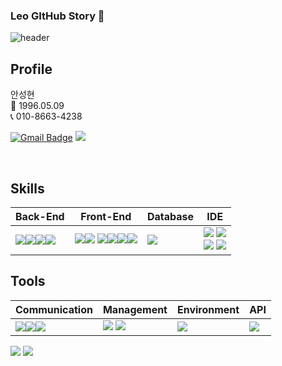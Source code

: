 ### Leo GItHub Story 👋
![header](https://capsule-render.vercel.app/api?text=AhnSungHyun&animation=fadeIn)





## Profile
안성현 <br>
👶 1996.05.09 <br>
📞 010-8663-4238 <br>

[![Gmail Badge](https://img.shields.io/badge/Gmail-d14836?style=flat-square&logo=Gmail&logoColor=white&link=mailto:ash960509@gmail.com)](mailto:ash960509@gmail.com) <span><a href="[https://www.notion.so/616157e577c54c20a04f242238e67801](https://maple-cartoon-2ad.notion.site/FrontEnd-1ffaeadb24e04f89bd4b8426f302d032?pvs=4)"><img src="https://img.shields.io/badge/Notion-00000?style=round-square&logo=Notion&logoColor=black"/></span></a>



<br>

## Skills

| Back-End | Front-End | Database | IDE |
| --- | --- | --- | --- |
| <div style="display: flex;"><span><img src="https://img.shields.io/badge/-JAVA-blueviolet"/></span><span><img src="https://img.shields.io/badge/JSON-00000?style=round-square&logo=JSON&logoColor=black"/></span><span><img src="https://img.shields.io/badge/Node.js-339933?style=round-square&logo=Node.js&logoColor=white"/></span><span><img src="https://img.shields.io/badge/Python-3776AB?style=round-square&logo=Python&logoColor=white"/></span> | <span><img src="https://img.shields.io/badge/JavaScript-F7DF1E?style=round-square&logo=JavaScript&logoColor=black"/></span><span><img src="https://img.shields.io/badge/HTML-E34F26?style=round-square&logo=HTML&logoColor=black"/></span> <span><img src="https://img.shields.io/badge/CSS-1572B6?style=round-square&logo=CSS&logoColor=black"/></span><span><img src="https://img.shields.io/badge/react-61DAFB?style=round-square&logo=react&logoColor=black"></span><span><img src="https://img.shields.io/badge/Next.js-000000?style=round-square&logo=Next.js&logoColor=white"/></span><span><img src="https://img.shields.io/badge/Typescript-3178C6?style=flat-square&logo=Typescript&logoColor=white"/></span>| <span><img src="https://img.shields.io/badge/MySQL-%2300f.svg?style=round-square&logo=mysql&logoColor=white"/></span>| <span><img src="https://img.shields.io/badge/Eclipse-2C2255.svg?style=round-square&logo=Eclipse&logoColor=white"/></span> <span><img src="https://img.shields.io/badge/Visual Studio Code-007ACC.svg?style=round-square&logo=Visual Studio Code&logoColor=white"/></span> <br><span><img src="https://img.shields.io/badge/Sourcetree-0052CC.svg?style=round-square&logo=Sourcetree&logoColor=white"/></span> <span><img src="https://img.shields.io/badge/Postman-FF6C37.svg?style=round-square&logo=Postman&logoColor=white"/></span></div> |


## Tools

| Communication | Management | Environment | API |
| --- | --- | --- | --- |
| <span><img src="https://img.shields.io/badge/Slack-4A154B.svg?style=round-square&logo=Slack&logoColor=white"/></span><span><img src="https://img.shields.io/badge/Discord-5865F2?style=round-square&logo=Discord&logoColor=black"/></span><span><img src="https://img.shields.io/badge/-figma-red"/></span> | <span><img src="https://img.shields.io/badge/Git-F05032?style=round-square&logo=Git&logoColor=black"/></span> <span><img src="https://img.shields.io/badge/GitHub-181717?style=round-square&logo=GitHub&logoColor=black"/></span>|<img src="https://img.shields.io/badge/AWS-232F3E?style=flat&logo=AmazonAWS&logoColor=white" /> |</span> <span><img src="https://img.shields.io/badge/-REST-green"/> |





<div align=left>
 <img src="https://github-readme-stats.vercel.app/api/top-langs/?username=SunghyunItdeveloper&layout=compact">
<img src="https://github-readme-stats.vercel.app/api?username=SunghyunItdeveloper&show_icons=true">  
</div>
<br>
